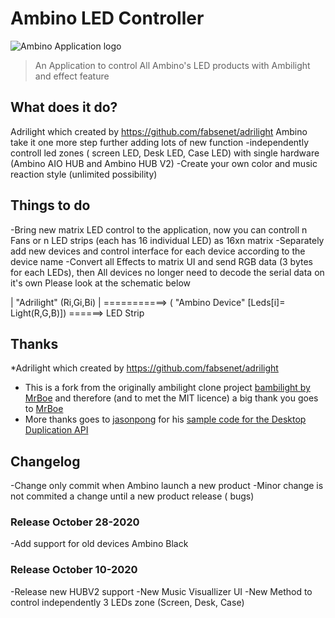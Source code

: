 # Ambino LED Controller 

![Ambino Application logo](adrilight/zoe.ico)

> An Application to control All Ambino's LED products with Ambilight and effect feature

## What does it do?

Adrilight which created by https://github.com/fabsenet/adrilight
Ambino take it one more step further adding lots of new function
-independently controll led zones ( screen LED, Desk LED, Case LED) with single hardware (Ambino AIO HUB and Ambino HUB V2)
-Create your own color and music reaction style (unlimited possibility)

## Things to do
-Bring new matrix LED control to the application, now you can controll n Fans or n LED strips (each has 16 individual LED) as 16xn matrix
-Separately add new devices and control interface for each device according to the device name
-Convert all Effects to matrix UI and send RGB data (3 bytes for each LEDs), then All devices no longer need to decode the serial data on it's own
Please look at the schematic below

  
|  "Adrilight" (Ri,Gi,Bi)     | ===========> ( "Ambino Device"  [Leds[i]= Light(R,G,B)]) ======> LED Strip   
                



## Thanks
*Adrilight which created by https://github.com/fabsenet/adrilight
* This is a fork from the originally ambilight clone project [bambilight by MrBoe](https://github.com/MrBoe/Bambilight) and therefore (and to met the MIT licence) a big thank you goes to [MrBoe](https://github.com/MrBoe)
* More thanks goes to [jasonpong](https://github.com/jasonpang) for his [sample code for the Desktop Duplication API](https://github.com/jasonpang/desktop-duplication-net)

## Changelog

-Change only commit when Ambino launch a new product
-Minor change is not commited a change until a new product release ( bugs)

### Release October 28-2020
-Add support for old devices Ambino Black
### Release October 10-2020
-Release new HUBV2 support
-New Music Visuallizer UI
-New Method to control independently 3 LEDs zone (Screen, Desk, Case)

